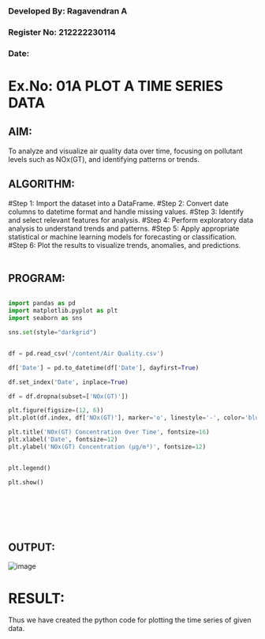 ### Developed By: Ragavendran A
### Register No: 212222230114
### Date:

# Ex.No: 01A PLOT A TIME SERIES DATA


## AIM:
To analyze and visualize air quality data over time, focusing on pollutant levels such as NOx(GT), and identifying patterns or trends.

## ALGORITHM:

#Step 1:
Import the dataset into a DataFrame.
#Step 2:
Convert date columns to datetime format and handle missing values.
#Step 3:
Identify and select relevant features for analysis.
#Step 4:
Perform exploratory data analysis to understand trends and patterns.
#Step 5:
Apply appropriate statistical or machine learning models for forecasting or classification.
#Step 6:
Plot the results to visualize trends, anomalies, and predictions.
<br />
<br />


## PROGRAM:


```python

import pandas as pd
import matplotlib.pyplot as plt
import seaborn as sns

sns.set(style="darkgrid")


df = pd.read_csv('/content/Air Quality.csv')

df['Date'] = pd.to_datetime(df['Date'], dayfirst=True)

df.set_index('Date', inplace=True)

df = df.dropna(subset=['NOx(GT)'])

plt.figure(figsize=(12, 6))
plt.plot(df.index, df['NOx(GT)'], marker='o', linestyle='-', color='blue', label='NOx(GT) Concentration')

plt.title('NOx(GT) Concentration Over Time', fontsize=16)
plt.xlabel('Date', fontsize=12)
plt.ylabel('NOx(GT) Concentration (µg/m³)', fontsize=12)


plt.legend()

plt.show()
```
<br />
<br />
<br />
<br />

## OUTPUT:
![image](https://github.com/user-attachments/assets/8cdf4912-7ee4-420c-99a9-388b46a8f3dc)


# RESULT:
Thus we have created the python code for plotting the time series of given data.
